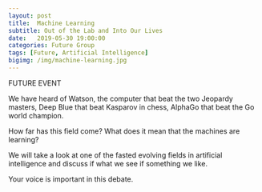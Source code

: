 ```yaml
---
layout: post
title:  Machine Learning
subtitle: Out of the Lab and Into Our Lives
date:   2019-05-30 19:00:00
categories: Future Group
tags: [Future, Artificial Intelligence]
bigimg: /img/machine-learning.jpg
---
```

FUTURE EVENT

We have heard of Watson, the computer that beat the two Jeopardy masters, Deep Blue that beat Kasparov in chess, AlphaGo that beat the Go world champion.

How far has this field come? What does it mean that the machines are learning?

We will take a look at one of the fasted evolving fields in artificial intelligence and discuss if what we see if something we like.

Your voice is important in this debate.